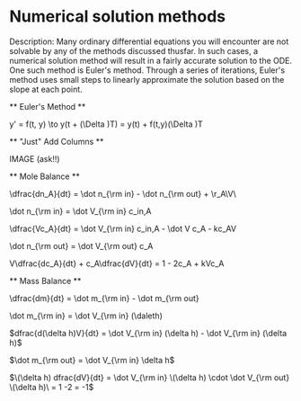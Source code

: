 # Numerical solution methods

Description: Many ordinary differential equations you will encounter are not solvable by any of the methods discussed thusfar. In such cases, a numerical solution method will result in a fairly accurate solution to the ODE. One such method is Euler's method. Through a series of iterations, Euler's method uses small steps to linearly approximate the solution based on the slope at each point. 

** Euler's Method **

y' = f(t, y) \to y(t + (\Delta \)T) = y(t) + f(t,y)\(\Delta \)T 

** "Just" Add Columns ** 

IMAGE (ask!!)

** Mole Balance ** 

\dfrac{dn_A}{dt} = \dot n_{\rm in} - \dot n_{\rm out} + \r_A\V\

\dot n_{\rm in} = \dot V_{\rm in} c_in,A 

\dfrac{Vc_A}{dt} = \dot V_{\rm in} c_in,A - \dot V c_A - kc_AV

\dot n_{\rm out} = \dot V_{\rm out} c_A 

V\dfrac{dc_A}{dt} + c_A\dfrac{dV}{dt} = 1 - 2c_A + kVc_A 

** Mass Balance **

\dfrac{dm}{dt} = \dot m_{\rm in} - \dot m_{\rm out}

\dot m_{\rm in} = \dot V_{\rm in} \(\daleth) 

$dfrac{d\(\delta h)V}{dt} = \dot V_{\rm in} \(\delta h) - \dot V_{\rm in} \(\delta h)\$

$\dot m_{\rm out} = \dot V_{\rm in} \delta h$

$\(\delta h) dfrac{dV}{dt} = \dot V_{\rm in} \(\delta h) \cdot \dot V_{\rm out} \(\delta h)\ = 1 -2 = -1$

